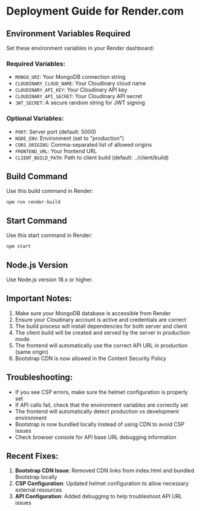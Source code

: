 # Deployment Guide for Render.com

## Environment Variables Required

Set these environment variables in your Render dashboard:

### Required Variables:
- `MONGO_URI`: Your MongoDB connection string
- `CLOUDINARY_CLOUD_NAME`: Your Cloudinary cloud name
- `CLOUDINARY_API_KEY`: Your Cloudinary API key
- `CLOUDINARY_API_SECRET`: Your Cloudinary API secret
- `JWT_SECRET`: A secure random string for JWT signing

### Optional Variables:
- `PORT`: Server port (default: 5000)
- `NODE_ENV`: Environment (set to "production")
- `CORS_ORIGINS`: Comma-separated list of allowed origins
- `FRONTEND_URL`: Your frontend URL
- `CLIENT_BUILD_PATH`: Path to client build (default: ../client/build)

## Build Command
Use this build command in Render:
```
npm run render-build
```

## Start Command
Use this start command in Render:
```
npm start
```

## Node.js Version
Use Node.js version 18.x or higher.

## Important Notes:
1. Make sure your MongoDB database is accessible from Render
2. Ensure your Cloudinary account is active and credentials are correct
3. The build process will install dependencies for both server and client
4. The client build will be created and served by the server in production mode
5. The frontend will automatically use the correct API URL in production (same origin)
6. Bootstrap CDN is now allowed in the Content Security Policy

## Troubleshooting:
- If you see CSP errors, make sure the helmet configuration is properly set
- If API calls fail, check that the environment variables are correctly set
- The frontend will automatically detect production vs development environment
- Bootstrap is now bundled locally instead of using CDN to avoid CSP issues
- Check browser console for API base URL debugging information

## Recent Fixes:
1. **Bootstrap CDN Issue**: Removed CDN links from index.html and bundled Bootstrap locally
2. **CSP Configuration**: Updated helmet configuration to allow necessary external resources
3. **API Configuration**: Added debugging to help troubleshoot API URL issues 